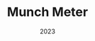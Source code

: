 ---
title: "Munch Meter"
description: "A dining hall food rating forum with an easy-to-use dashboard featuring the top rated menu items for each meal and more. Won Best Web App at DivHacks 2023."
url: "https://devpost.com/software/munch-meter#"
featured: true
date: 2023
techs: ["HTML", "CSS", "JavaScript", "Python", "BeautifulSoup"]
--- 